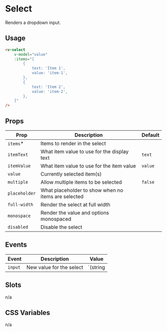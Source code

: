 # Select

Renders a dropdown input.

## Usage

```html
<v-select
	v-model="value"
	:items="[
		{
			text: 'Item 1',
			value: 'item-1',
		},
		{
			text: 'Item 2',
			value: 'item-2',
		},
	]"
/>
```

## Props

| Prop          | Description                                         | Default |
|---------------|-----------------------------------------------------|---------|
| `items`*      | Items to render in the select                       |         |
| `itemText`    | What item value to use for the display text         | `text`  |
| `itemValue`   | What item value to use for the item value           | `value` |
| `value`       | Currently selected item(s)                          |         |
| `multiple`    | Allow multiple items to be selected                 | `false` |
| `placeholder` | What placeholder to show when no items are selected |         |
| `full-width`  | Render the select at full width                     |         |
| `monospace`   | Render the value and options monospaced             |         |
| `disabled`    | Disable the select                                  |         |


## Events
| Event   | Description              | Value                                   |
|---------|--------------------------|-----------------------------------------|
| `input` | New value for the select | `(string | number)[] | string | number` |

## Slots
n/a

## CSS Variables
n/a
